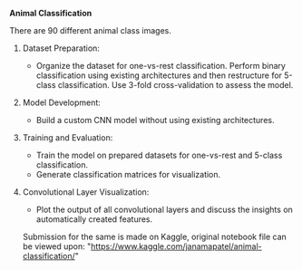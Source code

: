 **Animal Classification**

There are 90 different animal class images.

1. Dataset Preparation:
   - Organize the dataset for one-vs-rest classification. Perform binary classification using existing architectures and then restructure for 5-class classification. Use 3-fold cross-validation to assess the model.

2. Model Development:
   - Build a custom CNN model without using existing architectures.

3. Training and Evaluation:
   - Train the model on prepared datasets for one-vs-rest and 5-class classification.
   - Generate classification matrices for visualization.

4. Convolutional Layer Visualization:
   - Plot the output of all convolutional layers and discuss the insights on automatically created features.
  
   Submission for the same is made on Kaggle, original notebook file can be viewed upon: "https://www.kaggle.com/janamapatel/animal-classification/"
